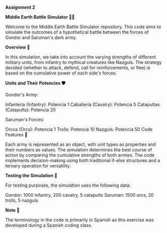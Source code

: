 **Assignment 2**

**Middle Earth Battle Simulator 🏹🔥**

Welcome to the Middle Earth Battle Simulator repository. This code aims to simulate the outcomes of a hypothetical battle between the forces of Gondor and Saruman's dark army.

**Overview 📖**

In this simulation, we take into account the varying strengths of different military units, from infantry to mythical creatures like Nazguls. The strategy decided (whether to attack, defend, call for reinforcements, or flee) is based on the cumulative power of each side's forces.

**Units and Their Potencies 🛡️**

Gondor's Army:

Infantería (Infantry): Potencia 1
Caballería (Cavalry): Potencia 5
Catapultas (Catapults): Potencia 20

Saruman's Forces:

Orcos (Orcs): Potencia 1
Trolls: Potencia 10
Nazguls: Potencia 50
Code Features 🚀

Each army is represented as an object, with unit types as properties and their numbers as values.
The simulation determines the best course of action by comparing the cumulative strengths of both armies.
The code implements decision-making using both traditional if-else structures and a ternary operation for versatility.

**Testing the Simulation 🧪**

For testing purposes, the simulation uses the following data:

Gondor: 1000 infantry, 200 cavalry, 5 catapults
Saruman: 1500 orcs, 20 trolls, 5 nazguls

**Note 📌**

The terminology in the code is primarily in Spanish as this exercise was developed during a Spanish coding class.
